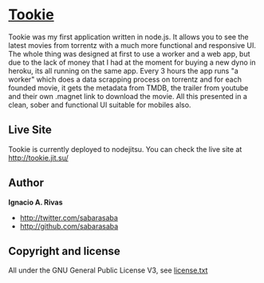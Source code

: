 [Tookie](http://tookie.jit.su/)
=================

Tookie was my first application written in node.js. It allows you to see the latest movies from torrentz with a much more functional and responsive UI. The whole thing was designed at first to use a worker and a web app, but due to the lack of money that I had at the moment for buying a new dyno in heroku, its all running on the same app. 
Every 3 hours the app runs "a worker" which does a data scrapping process on torrentz and for each founded movie, it gets the metadata from TMDB, the trailer from youtube and their own .magnet link to download the movie. All this presented in a clean, sober and functional UI suitable for mobiles also.

Live Site
---------

Tookie is currently deployed to nodejitsu. You can check the live site at http://tookie.jit.su/

Author
-------

**Ignacio A. Rivas**

+ http://twitter.com/sabarasaba
+ http://github.com/sabarasaba

Copyright and license
---------------------

All under the GNU General Public License V3, see [license.txt](https://github.com/sabarasaba/Tookie/blob/master/license.txt)